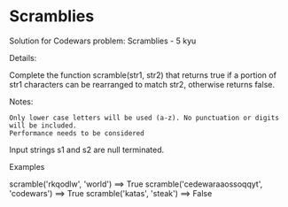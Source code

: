 # Scramblies
Solution for Codewars problem: Scramblies - 5 kyu 

Details:

Complete the function scramble(str1, str2) that returns true if a portion of str1 characters can be rearranged to match str2, otherwise returns false.

Notes:

    Only lower case letters will be used (a-z). No punctuation or digits will be included.
    Performance needs to be considered

Input strings s1 and s2 are null terminated.

Examples

scramble('rkqodlw', 'world') ==> True
scramble('cedewaraaossoqqyt', 'codewars') ==> True
scramble('katas', 'steak') ==> False

